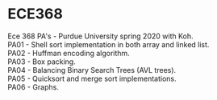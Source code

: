# ECE368
Ece 368 PA's - Purdue University spring 2020 with Koh.   
PA01 - Shell sort implementation in both array and linked list.  
PA02 - Huffman encoding algorithm.  
PA03 - Box packing.  
PA04 - Balancing Binary Search Trees (AVL trees).  
PA05 - Quicksort and merge sort implementations.  
PA06 - Graphs.  
